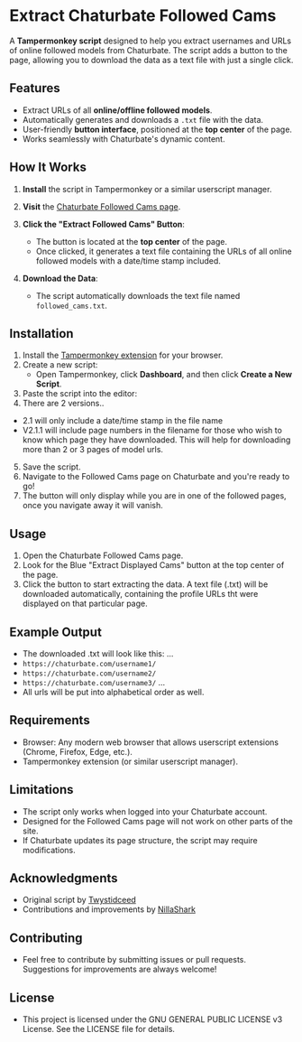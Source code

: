 # Extract Chaturbate Followed Cams

A **Tampermonkey script** designed to help you extract usernames and URLs of online followed models from Chaturbate. The script adds a button to the page, allowing you to download the data as a text file with just a single click.

## Features
- Extract URLs of all **online/offline followed models**.
- Automatically generates and downloads a `.txt` file with the data.
- User-friendly **button interface**, positioned at the **top center** of the page.
- Works seamlessly with Chaturbate's dynamic content.

## How It Works
1. **Install** the script in Tampermonkey or a similar userscript manager.
2. **Visit** the [Chaturbate Followed Cams page](https://chaturbate.com/followed-cams/).
3. **Click the "Extract Followed Cams" Button**:
   - The button is located at the **top center** of the page.
   - Once clicked, it generates a text file containing the URLs of all online followed models with a date/time stamp included.

4. **Download the Data**:
   - The script automatically downloads the text file named `followed_cams.txt`.

## Installation
1. Install the [Tampermonkey extension](https://www.tampermonkey.net/) for your browser.
2. Create a new script:
   - Open Tampermonkey, click **Dashboard**, and then click **Create a New Script**.
3. Paste the script into the editor:
4. There are 2 versions..
- 2.1 will only include a date/time stamp in the file name
- V2.1.1 will include page numbers in the filename for those who wish to know which page they have downloaded. This will help for downloading more than 2 or 3 pages of model urls. 
5. Save the script.
6. Navigate to the Followed Cams page on Chaturbate and you're ready to go!
7. The button will only display while you are in one of the followed pages, once you navigate away it will vanish. 

## Usage
1. Open the Chaturbate Followed Cams page.
2. Look for the Blue "Extract Displayed Cams" button at the top center of the page.
3. Click the button to start extracting the data.
A text file (.txt) will be downloaded automatically, containing the profile URLs tht were displayed on that particular page.

## Example Output
- The downloaded .txt will look like this:
...
- `https://chaturbate.com/username1/`
- `https://chaturbate.com/username2/`
- `https://chaturbate.com/username3/`
...
- All urls will be put into alphabetical order as well.

## Requirements
- Browser: Any modern web browser that allows userscript extensions (Chrome, Firefox, Edge, etc.).
- Tampermonkey extension (or similar userscript manager).

## Limitations
- The script only works when logged into your Chaturbate account.
- Designed for the Followed Cams page will not work on other parts of the site.
- If Chaturbate updates its page structure, the script may require modifications.

## Acknowledgments
- Original script by [Twystidceed](github.com/twystidceed)
- Contributions and improvements by [NillaShark](github.com/NillaShark)

## Contributing
- Feel free to contribute by submitting issues or pull requests. Suggestions for improvements are always welcome!

## License
- This project is licensed under the GNU GENERAL PUBLIC LICENSE v3 License. See the LICENSE file for details.
